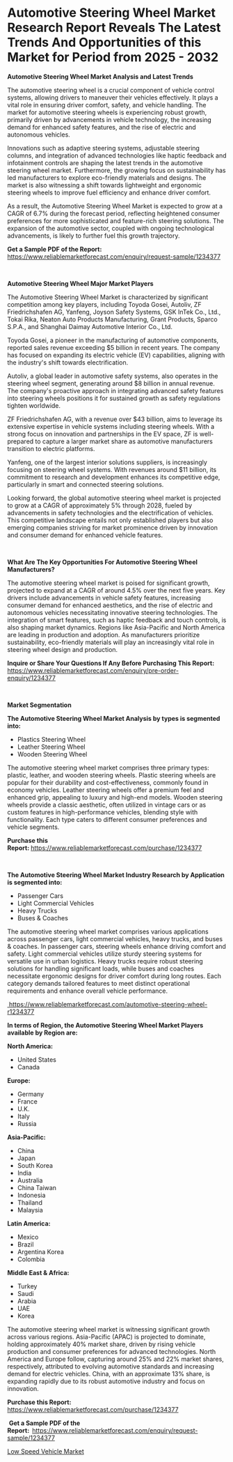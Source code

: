 <p><h1>Automotive Steering Wheel Market Research Report Reveals The Latest Trends And Opportunities of this Market for Period from 2025 - 2032</h1></p><p><strong>Automotive Steering Wheel Market Analysis and Latest Trends</strong></p>
<p><p>The automotive steering wheel is a crucial component of vehicle control systems, allowing drivers to maneuver their vehicles effectively. It plays a vital role in ensuring driver comfort, safety, and vehicle handling. The market for automotive steering wheels is experiencing robust growth, primarily driven by advancements in vehicle technology, the increasing demand for enhanced safety features, and the rise of electric and autonomous vehicles.</p><p>Innovations such as adaptive steering systems, adjustable steering columns, and integration of advanced technologies like haptic feedback and infotainment controls are shaping the latest trends in the automotive steering wheel market. Furthermore, the growing focus on sustainability has led manufacturers to explore eco-friendly materials and designs. The market is also witnessing a shift towards lightweight and ergonomic steering wheels to improve fuel efficiency and enhance driver comfort.</p><p>As a result, the Automotive Steering Wheel Market is expected to grow at a CAGR of 6.7% during the forecast period, reflecting heightened consumer preferences for more sophisticated and feature-rich steering solutions. The expansion of the automotive sector, coupled with ongoing technological advancements, is likely to further fuel this growth trajectory.</p></p>
<p><strong>Get a Sample PDF of the Report:&nbsp;</strong> <a href="https://www.reliablemarketforecast.com/enquiry/request-sample/1234377?utm_campaign=3530&utm_medium=2&utm_source=Github&utm_content=ia&utm_term=30032025&utm_id=automotive-steering-wheel">https://www.reliablemarketforecast.com/enquiry/request-sample/1234377</a></p>
<p>&nbsp;</p>
<p><strong>Automotive Steering Wheel Major Market Players</strong></p>
<p><p>The Automotive Steering Wheel Market is characterized by significant competition among key players, including Toyoda Gosei, Autoliv, ZF Friedrichshafen AG, Yanfeng, Joyson Safety Systems, GSK InTek Co., Ltd., Tokai Rika, Neaton Auto Products Manufacturing, Grant Products, Sparco S.P.A., and Shanghai Daimay Automotive Interior Co., Ltd. </p><p>Toyoda Gosei, a pioneer in the manufacturing of automotive components, reported sales revenue exceeding $5 billion in recent years. The company has focused on expanding its electric vehicle (EV) capabilities, aligning with the industry's shift towards electrification.</p><p>Autoliv, a global leader in automotive safety systems, also operates in the steering wheel segment, generating around $8 billion in annual revenue. The company's proactive approach in integrating advanced safety features into steering wheels positions it for sustained growth as safety regulations tighten worldwide.</p><p>ZF Friedrichshafen AG, with a revenue over $43 billion, aims to leverage its extensive expertise in vehicle systems including steering wheels. With a strong focus on innovation and partnerships in the EV space, ZF is well-prepared to capture a larger market share as automotive manufacturers transition to electric platforms.</p><p>Yanfeng, one of the largest interior solutions suppliers, is increasingly focusing on steering wheel systems. With revenues around $11 billion, its commitment to research and development enhances its competitive edge, particularly in smart and connected steering solutions.</p><p>Looking forward, the global automotive steering wheel market is projected to grow at a CAGR of approximately 5% through 2028, fueled by advancements in safety technologies and the electrification of vehicles. This competitive landscape entails not only established players but also emerging companies striving for market prominence driven by innovation and consumer demand for enhanced vehicle features.</p></p>
<p>&nbsp;</p>
<p><strong>What Are The Key Opportunities For Automotive Steering Wheel Manufacturers?</strong></p>
<p><p>The automotive steering wheel market is poised for significant growth, projected to expand at a CAGR of around 4.5% over the next five years. Key drivers include advancements in vehicle safety features, increasing consumer demand for enhanced aesthetics, and the rise of electric and autonomous vehicles necessitating innovative steering technologies. The integration of smart features, such as haptic feedback and touch controls, is also shaping market dynamics. Regions like Asia-Pacific and North America are leading in production and adoption. As manufacturers prioritize sustainability, eco-friendly materials will play an increasingly vital role in steering wheel design and production.</p></p>
<p><strong>Inquire or Share Your Questions If Any Before Purchasing This Report:</strong> <a href="https://www.reliablemarketforecast.com/enquiry/pre-order-enquiry/1234377?utm_campaign=3530&utm_medium=2&utm_source=Github&utm_content=ia&utm_term=30032025&utm_id=automotive-steering-wheel">https://www.reliablemarketforecast.com/enquiry/pre-order-enquiry/1234377</a></p>
<p>&nbsp;</p>
<p><strong>Market Segmentation</strong></p>
<p><strong>The Automotive Steering Wheel Market Analysis by types is segmented into:</strong></p>
<p><ul><li>Plastics Steering Wheel</li><li>Leather Steering Wheel</li><li>Wooden Steering Wheel</li></ul></p>
<p><p>The automotive steering wheel market comprises three primary types: plastic, leather, and wooden steering wheels. Plastic steering wheels are popular for their durability and cost-effectiveness, commonly found in economy vehicles. Leather steering wheels offer a premium feel and enhanced grip, appealing to luxury and high-end models. Wooden steering wheels provide a classic aesthetic, often utilized in vintage cars or as custom features in high-performance vehicles, blending style with functionality. Each type caters to different consumer preferences and vehicle segments.</p></p>
<p><strong>Purchase this Report:&nbsp;</strong><a href="https://www.reliablemarketforecast.com/purchase/1234377?utm_campaign=3530&utm_medium=2&utm_source=Github&utm_content=ia&utm_term=30032025&utm_id=automotive-steering-wheel">https://www.reliablemarketforecast.com/purchase/1234377</a></p>
<p>&nbsp;</p>
<p><strong>The Automotive Steering Wheel Market Industry Research by Application is segmented into:</strong></p>
<p><ul><li>Passenger Cars</li><li>Light Commercial Vehicles</li><li>Heavy Trucks</li><li>Buses & Coaches</li></ul></p>
<p><p>The automotive steering wheel market comprises various applications across passenger cars, light commercial vehicles, heavy trucks, and buses & coaches. In passenger cars, steering wheels enhance driving comfort and safety. Light commercial vehicles utilize sturdy steering systems for versatile use in urban logistics. Heavy trucks require robust steering solutions for handling significant loads, while buses and coaches necessitate ergonomic designs for driver comfort during long routes. Each category demands tailored features to meet distinct operational requirements and enhance overall vehicle performance.</p></p>
<p><a href="https://www.reliablemarketforecast.com/automotive-steering-wheel-r1234377?utm_campaign=3530&utm_medium=2&utm_source=Github&utm_content=ia&utm_term=30032025&utm_id=automotive-steering-wheel">&nbsp;https://www.reliablemarketforecast.com/automotive-steering-wheel-r1234377</a></p>
<p><strong>In terms of Region, the Automotive Steering Wheel Market Players available by Region are:</strong></p>
<p>
    <p> <strong> North America: </strong>
        <ul>
            <li>United States</li>
            <li>Canada</li>
        </ul>
        </p> 
    <p> <strong> Europe: </strong>
        <ul>
            <li>Germany</li>
            <li>France</li>
            <li>U.K.</li>
            <li>Italy</li>
            <li>Russia</li>
        </ul>
        </p> 
    <p> <strong> Asia-Pacific: </strong>
        <ul>
            <li>China</li>
            <li>Japan</li>
            <li>South Korea</li>
            <li>India</li>
            <li>Australia</li>
            <li>China Taiwan</li>
            <li>Indonesia</li>
            <li>Thailand</li>
            <li>Malaysia</li>
        </ul>
        </p> 
    <p> <strong> Latin America: </strong>
        <ul>
            <li>Mexico</li>
            <li>Brazil</li>
            <li>Argentina Korea</li>
            <li>Colombia</li>
        </ul>
        </p> 
    <p> <strong> Middle East & Africa: </strong>
        <ul>
            <li>Turkey</li>
            <li>Saudi</li>
            <li>Arabia</li>
            <li>UAE</li>
            <li>Korea</li>
        </ul>
    </p>
    </p>
<p><p>The automotive steering wheel market is witnessing significant growth across various regions. Asia-Pacific (APAC) is projected to dominate, holding approximately 40% market share, driven by rising vehicle production and consumer preferences for advanced technologies. North America and Europe follow, capturing around 25% and 22% market shares, respectively, attributed to evolving automotive standards and increasing demand for electric vehicles. China, with an approximate 13% share, is expanding rapidly due to its robust automotive industry and focus on innovation.</p></p>
<p><strong>Purchase this Report: </strong><a href="https://www.reliablemarketforecast.com/purchase/1234377?utm_campaign=3530&utm_medium=2&utm_source=Github&utm_content=ia&utm_term=30032025&utm_id=automotive-steering-wheel">https://www.reliablemarketforecast.com/purchase/1234377</a></p>
<p>&nbsp;<strong>Get a Sample PDF of the Report:&nbsp;&nbsp;</strong><a href="https://www.reliablemarketforecast.com/enquiry/request-sample/1234377?utm_campaign=3530&utm_medium=2&utm_source=Github&utm_content=ia&utm_term=30032025&utm_id=automotive-steering-wheel">https://www.reliablemarketforecast.com/enquiry/request-sample/1234377</a></p>
<p><strong></strong></p>
<p><p><a href="https://github.com/signallaikun/Market-Research-Report-List-1/blob/main/low-speed-vehicle-market.md?utm_campaign=3530&utm_medium=2&utm_source=Github&utm_content=ia&utm_term=30032025&utm_id=automotive-steering-wheel">Low Speed Vehicle Market</a></p></p>